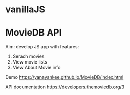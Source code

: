 # vanillaJS


# MovieDB API

Aim: develop JS app with features: 
1. Serach movies
2. View movie lists
3. View About Movie info

Demo https://yanayankee.github.io/MovieDB/index.html

API documentation https://developers.themoviedb.org/3
